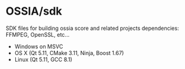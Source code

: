 # OSSIA/sdk
SDK files for building ossia score and related projects dependencies: FFMPEG, OpenSSL, etc...

- Windows on MSVC
- OS X (Qt 5.11, CMake 3.11, Ninja, Boost 1.67)
- Linux (Qt 5.11, GCC 8.1)
